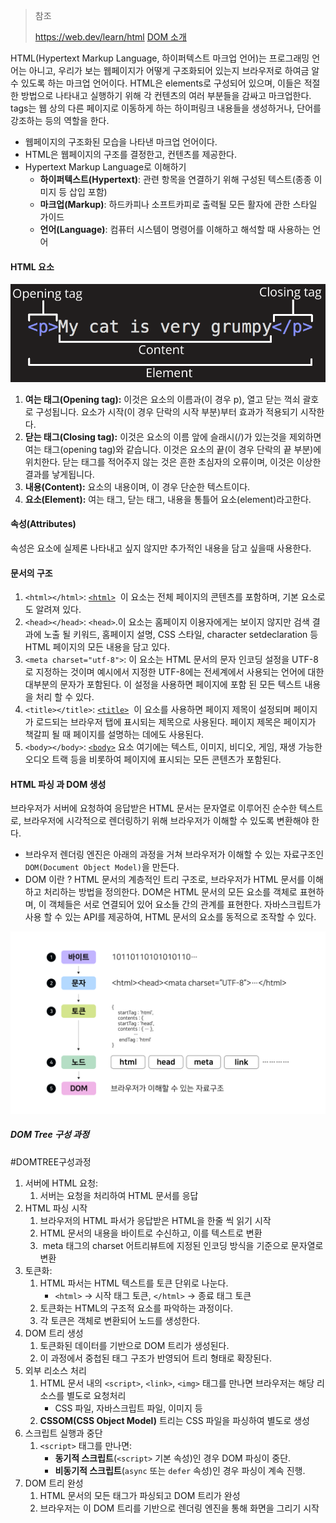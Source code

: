> 참조
> 
> https://web.dev/learn/html
> [DOM 소개](https://developer.mozilla.org/ko/docs/Web/API/Document_Object_Model/Introduction)


HTML(Hypertext Markup Language, 하이퍼텍스트 마크업 언어)는 프로그래밍 언어는 아니고, 우리가 보는 웹페이지가 어떻게 구조화되어 있는지 브라우저로 하여금 알 수 있도록 하는 마크업 언어이다. HTML은 elements로 구성되어 있으며, 이들은 적절한 방법으로 나타내고 실행하기 위해 각 컨텐츠의 여러 부분들을 감싸고 마크업한다. tags는 웹 상의 다른 페이지로 이동하게 하는 하이퍼링크 내용들을 생성하거나, 단어를 강조하는 등의 역할을 한다.

- 웹페이지의 구조화된 모습을 나타낸 마크업 언어이다.
- HTML은 웹페이지의 구조를 결정한고, 컨텐츠를 제공한다.
- Hypertext Markup Language로 이해하기
	- **하이퍼텍스트(Hypertext)**: 관련 항목을 연결하기 위해 구성된 텍스트(종종 이미지 등 삽입 포함)
	- **마크업(Markup)**: 하드카피나 소프트카피로 출력될 모든 활자에 관한 스타일 가이드
	- **언어(Language)**: 컴퓨터 시스템이 명령어를 이해하고 해석할 때 사용하는 언어

#### HTML 요소

![Pasted image 20250116182711.png](../img/Pasted%20image%2020250116182711.png)

1. **여는 태그(Opening tag):** 이것은 요소의 이름과(이 경우 p), 열고 닫는 꺽쇠 괄호로 구성됩니다. 요소가 시작(이 경우 단락의 시작 부분)부터 효과가 적용되기 시작한다.
2. **닫는 태그(Closing tag):** 이것은 요소의 이름 앞에 슬래시(/)가 있는것을 제외하면 여는 태그(opening tag)와 같습니다. 이것은 요소의 끝(이 경우 단락의 끝 부분)에 위치한다. 닫는 태그를 적어주지 않는 것은 흔한 초심자의 오류이며, 이것은 이상한 결과를 낳게됩니다.
3. **내용(Content):** 요소의 내용이며, 이 경우 단순한 텍스트이다.
4. **요소(Element):** 여는 태그, 닫는 태그, 내용을 통틀어 요소(element)라고한다.

#### 속성(Attributes)

속성은 요소에 실제론 나타내고 싶지 않지만 추가적인 내용을 담고 싶을때 사용한다.

#### 문서의 구조

1. `<html></html>`: [`<html>`](https://developer.mozilla.org/ko/docs/Web/HTML/Element/html)  이 요소는 전체 페이지의 콘텐츠를 포함하며, 기본 요소로도 알려져 있다.
2. `<head></head>`: `<head>`.이 요소는 홈페이지 이용자에게는 보이지 않지만 검색 결과에 노출 될 키워드, 홈페이지 설명, CSS 스타일, character setdeclaration 등 HTML 페이지의 모든 내용을 담고 있다.
3. `<meta charset="utf-8">`: 이 요소는 HTML 문서의 문자 인코딩 설정을 UTF-8로 지정하는 것이며 예시에서 지정한 UTF-8에는 전세계에서 사용되는 언어에 대한 대부분의 문자가 포함된다. 이 설정을 사용하면 페이지에 포함 된 모든 텍스트 내용을 처리 할 수 있다. 
4. `<title></title>`: [`<title>`](https://developer.mozilla.org/ko/docs/Web/HTML/Element/title)  이 요소를 사용하면 페이지 제목이 설정되며 페이지가 로드되는 브라우저 탭에 표시되는 제목으로 사용된다. 페이지 제목은 페이지가 책갈피 될 때 페이지를 설명하는 데에도 사용된다.
5. `<body></body>`: [`<body>`](https://developer.mozilla.org/ko/docs/Web/HTML/Element/body) 요소 여기에는 텍스트, 이미지, 비디오, 게임, 재생 가능한 오디오 트랙 등을 비롯하여 페이지에 표시되는 모든 콘텐츠가 포함된다.

#### HTML 파싱 과 DOM 생성

브라우저가 서버에 요청하여 응답받은 HTML 문서는 문자열로 이루어진 순수한 텍스트로, 브라우저에 시각적으로 렌더링하기 위해 브라우저가 이해할 수 있도록 변환해야 한다.
- 브라우저 렌더링 엔진은 아래의 과정을 거쳐 브라우저가 이해할 수 있는 자료구조인`DOM(Document Object Model)`을 만든다.
- DOM 이란 ? HTML 문서의 계층적인 트리 구조로, 브라우저가 HTML 문서를 이해하고 처리하는 방법을 정의한다. DOM은 HTML 문서의 모든 요소를 객체로 표현하며, 이 객체들은 서로 연결되어 있어 요소들 간의 관계를 표현한다. 자바스크립트가 사용 할 수 있는 API를 제공하여, HTML 문서의 요소를 동적으로 조작할 수 있다.

![Pasted image 20250116225615.png](../img/Pasted%20image%2020250116225615.png)

##### DOM  Tree 구성 과정
#DOMTREE구성과정

1. 서버에 HTML 요청: 
	1. 서버는 요청을 처리하여 HTML 문서를 응답
2. HTML 파싱 시작
	1. 브라우저의 HTML 파서가 응답받은 HTML을 한줄 씩 읽기 시작
	2. HTML 문서의 내용을 바이트로 수신하고, 이를 텍스트로 변환
	3.  meta 태그의 charset 어트리뷰트에 지정된 인코딩 방식을 기준으로 문자열로 변환
3. 토큰화: 
	1. HTML 파서는 HTML 텍스트를 토큰 단위로 나눈다.
		- `<html>` → 시작 태그 토큰, `</html>` → 종료 태그 토큰
	2. 토큰화는 HTML의 구조적 요소를 파악하는 과정이다.
	3. 각 토큰은 객체로 변환되어 노드를 생성한다.
4. DOM 트리 생성
	1. 토큰화된 데이터를 기반으로 DOM 트리가 생성된다.
	2. 이 과정에서 중첩된 태그 구조가 반영되어 트리 형태로 확장된다.
5. 외부 리소스 처리
	1. HTML 문서 내의 `<script>`, `<link>`, `<img>` 태그를 만나면 브라우저는 해당 리소스를 별도로 요청처리
		- CSS 파일, 자바스크립트 파일, 이미지 등
	2. **CSSOM(CSS Object Model)** 트리는 CSS 파일을 파싱하여 별도로 생성 
6. 스크립트 실행과 중단
	1. `<script>` 태그를 만나면:
		- **동기적 스크립트**(`<script>` 기본 속성)인 경우 DOM 파싱이 중단.
		- **비동기적 스크립트**(`async` 또는 `defer` 속성)인 경우 파싱이 계속 진행.
7. DOM 트리 완성
	1. HTML 문서의 모든 태그가 파싱되고 DOM 트리가 완성
	2. 브라우저는 이 DOM 트리를 기반으로 렌더링 엔진을 통해 화면을 그리기 시작
